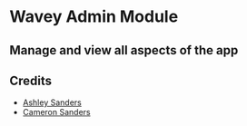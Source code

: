 # Wavey Admin Module
## Manage and view all aspects of the app

## Credits
* [Ashley Sanders](https://github.com/AshKetchumza)
* [Cameron Sanders](https://github.com/cameronws)
